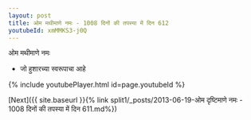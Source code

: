 ```yaml
---
layout: post
title: ओम मथीमाणे नमः - 1008 दिनों की तपस्या में दिन 612
youtubeId: xmMMKS3-j0Q
---
```

 
 
 ओम मथीमाणे नमः  
 
 -  जो हुशारच्या स्वरूपाचा आहे 
 
  
 
  
 
 
 
 
 
 


{% include youtubePlayer.html id=page.youtubeId %}
 
[Next]({{ site.baseurl }}{% link  split1/_posts/2013-06-19-ओम दृष्टिमाणे नमः - 1008 दिनों की तपस्या में दिन 611.md%})
 
